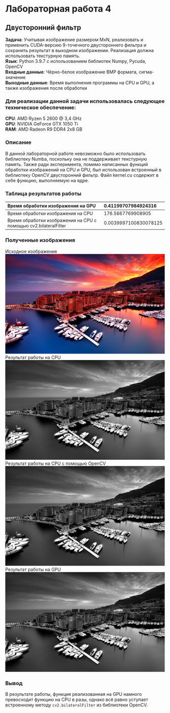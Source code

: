 # Лабораторная работа 4
## Двусторонний фильтр
**Задача**: Учитывая изображение размером MxN, реализовать и применить CUDA-версию 9-точечного двустороннего фильтра и сохранить результат в выходном изображении. Реализация должна использовать текстурную память.<br/>
**Язык**: Python 3.9.7 с использованием библиотек Numpy, Pycuda, OpenCV<br/>
**Входные данные**: Чёрно-белое изображение BMP формата, сигма-значение<br/>
**Выходные данные**: Время выполнения программы на CPU и GPU, а также изображения после обработки<br/>
### Для реализации данной задачи использовалась следующее техническое обеспечение:<br>
**CPU**: AMD Ryzen 5 2600 @ 3,4 GHz<br/>
**GPU**: NVIDIA GeForce GTX 1050 Ti<br/>
**RAM**: AMD Radeon R9 DDR4 2x8 GB<br/>
### Описание<br>
В данной лабораторной работе невозможно было использовать библиотеку Numba, поскольку она не поддерживает текстурную память. Также ради эксперимента, помимо написанных функций обработки изображений на CPU и GPU, был использован встроенный в библиотеку OpenCV двусторонний фильтр. Файл kernel.cu содержит в себе функцию, выполняемую на ядре.
### Таблица результатов работы<br>
|        Время обработки изображения на GPU |            0.41199707984924316 |
:----|:----
|        Время обработки изображения на CPU |            176.5667769908905 |
|        Время обработки изображения на CPU с помощью cv2.bilateralFilter |            0.0039997100830078125  |

### Полученные изображения <br/>
Исходное изображение<br>
![Изображение](https://github.com/DmitryBO/HPC/blob/main/images/test.bmp)
Результат работы на CPU<br>
![Изображение на CPU](https://github.com/DmitryBO/HPC/blob/main/images/res_cpu.bmp)
Результат работы на CPU с помощью OpenCV<br>
![Изображение на CPU OpenCV](https://github.com/DmitryBO/HPC/blob/main/images/res_cpu_cv2.bmp)
Результат работы на GPU<br>
![Изображение на GPU](https://github.com/DmitryBO/HPC/blob/main/images/res_gpu.bmp)


### Вывод <br/>
В результате работы, функция реализованная на GPU намного превосходит функцию на CPU в разы, однако всё равно уступает встроенному методу ```cv2.bilateralFilter``` из библиотеки OpenCV.

